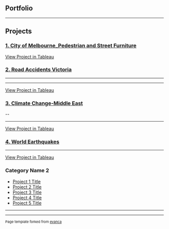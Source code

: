 ## Portfolio

---

## Projects

### [1. City of Melbourne_Pedestrian and Street Furniture](/sample_page)

<a href="https://public.tableau.com/profile/aqsa7618#!/vizhome/CityofMelbourne-PedesterianandStreetFurniture/PedestrianSensoracrossMelbourne">View Project in Tableau</a> 

<!img src ="images/melbourne_city_hertiage.jpg">

### [2. Road Accidents Victoria](/pdf/sample_presentation.pdf)
---
<!img src="images/accidents.jpg?raw=true"/>
---
<a href="https://public.tableau.com/profile/aqsa7618#!/vizhome/RoadAccidentVictoria/AccidentsinVictoria">View Project in Tableau</a> 


### [3. Climate Change-Middle East](http://example.com/)
--
<!img src="images/climate_change.jpg?raw=true"/>
---
<a href="https://public.tableau.com/profile/aqsa7618#!/vizhome/MiddleeastClimateChange-1901-2016/PopulationofMiddleEast">View Project in Tableau</a> 

### [4. World Earthquakes ](http://example.com/)
<!img src="images/eathquakes.jpg?raw=true"/>
---
<a href="https://public.tableau.com/profile/aqsa7618#!/vizhome/WorldEarthquakes2000-2020/EarthquakesaroundtheWorld">View Project in Tableau</a> 

### Category Name 2

- [Project 1 Title](http://example.com/)
- [Project 2 Title](http://example.com/)
- [Project 3 Title](http://example.com/)
- [Project 4 Title](http://example.com/)
- [Project 5 Title](http://example.com/)

---




---
<p style="font-size:11px">Page template forked from <a href="https://github.com/evanca/quick-portfolio">evanca</a></p>
<!-- Remove above link if you don't want to attibute -->
